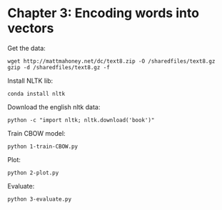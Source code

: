 # Chapter 3: Encoding words into vectors

Get the data:

    wget http://mattmahoney.net/dc/text8.zip -O /sharedfiles/text8.gz
    gzip -d /sharedfiles/text8.gz -f

Install NLTK lib:

    conda install nltk

Download the english nltk data:

    python -c "import nltk; nltk.download('book')"

Train CBOW model:

    python 1-train-CBOW.py

Plot:

    python 2-plot.py

Evaluate:

    python 3-evaluate.py
